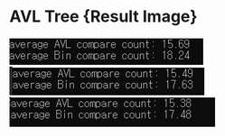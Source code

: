 # AVL Tree {Result Image}
![](./17-compareAVL1.PNG)
![](./17-compareAVL2.PNG)
![](./17-compareAVL3.PNG)
